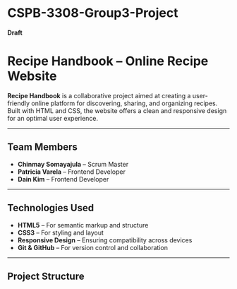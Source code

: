 # CSPB-3308-Group3-Project

**Draft**
# Recipe Handbook – Online Recipe Website

**Recipe Handbook** is a collaborative project aimed at creating a user-friendly online platform for discovering, sharing, and organizing recipes. Built with HTML and CSS, the website offers a clean and responsive design for an optimal user experience.

---

##  Team Members

- **Chinmay Somayajula** – Scrum Master
- **Patricia Varela** – Frontend Developer
- **Dain Kim** – Frontend Developer

---

## Technologies Used

- **HTML5** – For semantic markup and structure
- **CSS3** – For styling and layout
- **Responsive Design** – Ensuring compatibility across devices
- **Git & GitHub** – For version control and collaboration

---

## Project Structure


